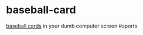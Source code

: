# baseball-card
[baseball cards](https://dl.dropboxusercontent.com/u/247757/baseball-card/index.html) in your dumb computer screen #sports

